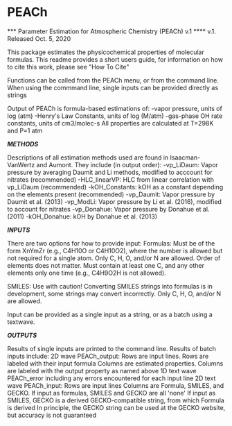 # PEACh
*** Parameter Estimation for Atmospheric Chemistry (PEACh) v.1 ****
v.1. Released Oct. 5, 2020

This package estimates the physicochemical properties of molecular formulas.
This readme provides a short users guide, for information on how to cite this work, please see "How To Cite"

Functions can be called from the PEACh menu, or from the command line.
When using the commmand line, single inputs can be provided directly as strings

Output of PEACh is formula-based estimations of:
 -vapor pressure, units of log (atm)
 -Henry's Law Constants, units of log (M/atm)
 -gas-phase OH rate constants, units of cm3/molec-s
   All properties are calculated at T=298K and P=1 atm


___METHODS___

Descriptions of all estimation methods used are found in Isaacman-VanWertz and Aumont. They include (in output order):
 -vp_LiDaum: Vapor pressure by averaging Daumit and Li methods, modified to acccount for nitrates (recommended)
 -HLC_linearVP: HLC from linear correlation with vp_LiDaum (recommended)
 -kOH_Constants: kOH as a constant depending on the elements present (recommended)
 -vp_Daumit: Vapor pressure by Daumit et al. (2013)
 -vp_ModLi: Vapor pressure by Li et al. (2016), modified to account for nitrates
 -vp_Donahue: Vapor pressure by Donahue et al. (2011)
 -kOH_Donahue: kOH by Donahue et al. (2013)


___INPUTS___

There are two options for how to provide input:
 Formulas:
    Must be of the form XnYmZr (e.g., C4H10O or C4H10O2), where the number is allowed but not required for a single atom.
    Only C, H, O, and/or N are allowed.
    Order of elements does not matter.
    Must contain at least one C, and any other elements only one time (e.g., C4H9O2H is not allowed).

 SMILES:
    Use with caution! Converting SMILES strings into formulas is in development, some strings may convert incorrectly.
    Only C, H, O, and/or N are allowed.

Input can be provided as a single input as a string, or as a batch using a textwave.

___OUTPUTS___

Results of single inputs are printed to the command line.
Results of batch inputs include:
  2D wave PEACh_output:
    Rows are input lines. Rows are labeled with their input formula
    Columns are estimated properties. Columns are labeled with the output property as named above
  1D text wave PEACh_error including any errors encountered for each input line
  2D text wave PEACh_input:
    Rows are input lines
    Columns are Formula, SMILES, and GECKO.
    	   If input as formulas, SMILES and GECKO are all 'none'
    	   If input as SMILES, GECKO is a derived  GECKO-compatible string, from which Formula is derived
    	     In principle, the GECKO string can be used at the GECKO website, but accuracy is not guaranteed
